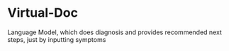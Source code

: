 # Virtual-Doc
Language Model, which does diagnosis and provides recommended next steps, just by inputting symptoms

